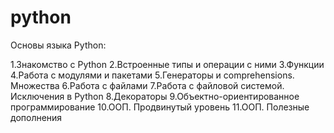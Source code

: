 # python

Основы языка Python:

1.Знакомство с Python
2.Встроенные типы и операции с ними
3.Функции
4.Работа с модулями и пакетами
5.Генераторы и comprehensions. Множества
6.Работа с файлами
7.Работа с файловой системой. Исключения в Python
8.Декораторы
9.Объектно-ориентированное программирование
10.ООП. Продвинутый уровень
11.ООП. Полезные дополнения

